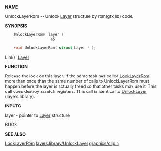 
**NAME**

UnlockLayerRom -- Unlock [Layer](_00A1) structure by rom(gfx lib) code.

**SYNOPSIS**

```c
    UnlockLayerRom( layer )
                     a5

    void UnlockLayerRom( struct Layer * );

```
Links: [Layer](_00A1) 

**FUNCTION**

Release the lock on this layer. If the same task has called
[LockLayerRom](LockLayerRom) more than once than the same number of calls to
UnlockLayerRom must happen before the layer is actually freed
so that other tasks may use it.
This call does destroy scratch registers.
This call is identical to [UnlockLayer](_03A6) (layers.library).

**INPUTS**

layer - pointer to [Layer](_00A1) structure

BUGS

**SEE ALSO**

[LockLayerRom](LockLayerRom) [layers.library/UnlockLayer](../layers/UnlockLayer) [graphics/clip.h](_00A1)

